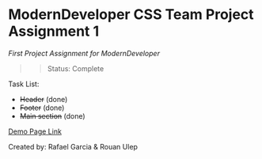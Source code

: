 # ModernDeveloper CSS Team Project Assignment 1
*First Project Assignment for ModernDeveloper*
>> Status: Complete

Task List:
* <del>Header</del> (done)
* <del>Footer</del> (done)
* <del>Main section</del> (done)


[Demo Page Link](https://rafuka.github.io/MD-Introduction-To-CSS-Team-Project-Assignment-1/)

 Created by: Rafael Garcia & Rouan Ulep


